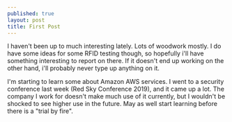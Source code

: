 ```yaml
---
published: true
layout: post
title: First Post
---
```


I haven't been up to much interesting lately.  Lots of woodwork mostly.  I do have some ideas for some RFID testing though, so hopefully i'll have something interesting to report on there.  If it doesn't end up working on the 
other hand, i'll probably never type up anything on it.  
  
I'm starting to learn some about Amazon AWS services.  I went to a security conference last week (Red Sky Conference 2019), and it came up a lot.  The company I work for doesn't make much use of it currently, but I wouldn't be 
shocked to see higher use in the future.  May as well start learning before there is a "trial by fire".

